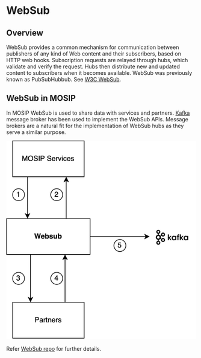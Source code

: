 # WebSub

## Overview
WebSub provides a common mechanism for communication between publishers of any kind of Web content and their subscribers, based on HTTP web hooks. Subscription requests are relayed through hubs, which validate and verify the request. Hubs then distribute new and updated content to subscribers when it becomes available. WebSub was previously known as PubSubHubbub. See [W3C WebSub](https://www.w3.org/TR/websub/).

## WebSub in MOSIP
In MOSIP WebSub is used to share data with services and partners.  [Kafka](https://kafka.apache.org/) message broker has been used to implement the WebSub APIs. Message brokers are a natural fit for the implementation of WebSub hubs as they serve a similar purpose.

![](_images/websub.png)

Refer [WebSub repo](https://github.com/mosip/websub/tree/release-1.2.0) for further details.








